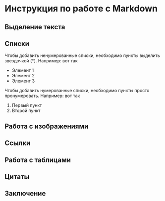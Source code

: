 # Инструкция по работе с Markdown

## Выделение текста

## Списки

Чтобы добавить ненумерованные списки, необходимо пункты выделить звездочкой (*). Например: вот так
* Элемент 1
* Элемент 2
* Элемент 3

Чтобы добавить нумерованные списки, необходимо пункты просто пронумеровать. Например: вот так
1. Первый пункт
2. Второй пункт
## Работа с изображениями

## Ссылки

## Работа с таблицами

## Цитаты

## Заключение